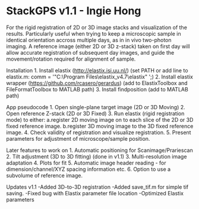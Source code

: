 
StackGPS v1.1 - Ingie Hong
==========================

For the rigid registration of 2D or 3D image stacks and visualization of the results.
Particularly useful when trying to keep a microscopic sample in identical 
orientation accross multiple days, as in in vivo two-photon imaging.
A reference image (either 2D or 3D z-stack) taken on first day will allow 
accurate registration of subsequent day images, and guide the movement/rotation
required for alignment of sample.


Installation
	1. Install elastix (http://elastix.isi.uu.nl/)
		(set PATH or add line to elastix.m: comm = '"C:\Program Files\elastix_v4.7\elastix" ';)
	2. Install elastix wrapper (https://github.com/rcasero/gerardus)
		(add to ElastixToolbox and FileFormatToolbox to MATLAB path)
	3. Install findposition (add to MATLAB path)


App pseudocode
	1. Open single-plane target image (2D or 3D Moving)
	2. Open reference Z-stack (2D or 3D Fixed)
	3. Run elastix (rigid registration mode) to either: 
        a.register 2D moving image on to each slice of the 2D or 3D fixed reference image.
        b.register 3D moving image to the 3D fixed reference image.
	4. Check validity of registration and visualize registration.
	5. Present parameters for adjustment of microscope/sample position.

Later features to work on
	1. Automatic positioning for Scanimage/Prariescan
	2. Tilt adjustment (3D to 3D fitting) (done in v1.1)
	3. Multi-resolution image adaptation
	4. Plots for fit
    5. Automatic image header reading - for dimension/channel/XYZ spacing information etc.
    6. Option to use a subvolume of reference image.

Updates
    v1.1
    -Added 3D-to-3D registration
    -Added save_tif.m for simple tif saving.
    -Fixed bug with Elastix parameter file location
    -Optimized Elastix parameters
